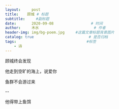 ```yaml
---
layout:     post                       
title:    顾城 # 标题
subtitle:     #副标题
date:       2020-09-08                 # 时间
author:     木水                         # 作者
header-img: img/bg-poem.jpg     #这篇文章标题背景图片
catalog: true                         # 是否归档
tags:                                #标签
    - 诗
---
```

顾城终会发现

他走到空旷的海上，说爱你

鱼群不会游过来

--

他得带上鱼饵
